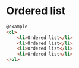 # Ordered list

```html
@example
<ol>
    <li>Ordered list</li>
    <li>Ordered list</li>
    <li>Ordered list</li>
    <li>Ordered list</li>
</ol>
```
